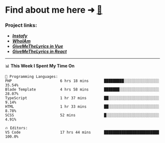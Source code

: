 # Find about me here ➜ [🧑](https://pauabella.dev)

### Project links:
- ***[Instafy](https://instafy.me)***
- ***[WhoIAm](https://pauabella.dev)***
- ***[GiveMeTheLyrics in Vue](https://lyrics.pauabella.dev)***
- ***[GiveMeTheLyrics in React](https://pauabella.dev/GiveMeTheLyrics)***

---
<!--START_SECTION:waka-->
📊 **This Week I Spent My Time On** 

```text
💬 Programming Languages: 
PHP                      6 hrs 18 mins       █████████░░░░░░░░░░░░░░░░   35.54% 
Blade Template           4 hrs 58 mins       ███████░░░░░░░░░░░░░░░░░░   28.07% 
TypeScript               1 hr 37 mins        ██░░░░░░░░░░░░░░░░░░░░░░░   9.14% 
HTML                     1 hr 33 mins        ██░░░░░░░░░░░░░░░░░░░░░░░   8.78% 
SCSS                     52 mins             █░░░░░░░░░░░░░░░░░░░░░░░░   4.91%

🔥 Editors: 
VS Code                  17 hrs 44 mins      █████████████████████████   100.0%

```


<!--END_SECTION:waka-->
